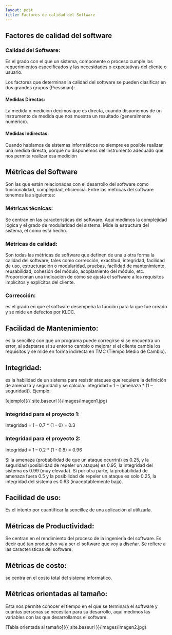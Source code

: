 ```yaml
---
layout: post
title: Factores de calidad del Software
---
```


## Factores de calidad del software

### Calidad del Software: 
Es el grado con el que un sistema, componente o proceso cumple los requerimientos especificados y las necesidades o expectativas del cliente o usuario.

Los factores que determinan la calidad del software se pueden clasificar en dos grandes grupos (Pressman):

#### Medidas Directas: 
La medida o medición decimos que es directa, cuando disponemos de un instrumento de medida que nos muestra un resultado (generalmente numérico).
#### Medidas Indirectas: 
Cuando hablamos de sistemas informáticos no siempre es posible realizar una medida directa, porque no disponemos del instrumento adecuado que nos permita realizar esa medición

## Métricas del Software
Son las que están relacionadas con el desarrollo del software como funcionalidad, complejidad, eficiencia. Entre las métricas del software tenemos las siguientes:

### Métricas técnicas: 
Se centran en las características del software. Aquí medimos la complejidad lógica y el grado de modularidad del sistema. Mide la estructura del sistema, el cómo está hecho.

### Métricas de calidad: 
Son todas las métricas de software que definen de una u otra forma la calidad del software; tales como corrección, exactitud, integridad, facilidad de uso, estructuración o modularidad, pruebas, facilidad de mantenimiento, reusabilidad, cohesión del módulo, acoplamiento del módulo, etc. Proporcionan una indicación de cómo se ajusta el software a los requisitos implícitos y explícitos del cliente.

### Corrección: 
es el grado en que el software desempeña la función para la que fue creado y se mide en defectos por KLDC.

## Facilidad de Mantenimiento: 
es la sencillez con que un programa puede corregirse si se encuentra un error, al adaptarse si su entorno cambio o mejorar si el cliente cambia los requisitos y se mide en forma indirecta en TMC (Tiempo Medio de Cambio).

## Integridad:
es la habilidad de un sistema para resistir ataques que requiere la definición de amenaza y seguridad y se calcula: integridad = 1 – (amenaza * (1 – seguridad)). Ejemplo:

[ejemplo]({{  site.baseurl  }}/images/Imagen1.jpg)

### Integridad para el proyecto 1:
Integridad = 1 – 0.7 * (1 – 0) = 0.3
### Integridad para el proyecto 2:
Integridad = 1 – 0.2 * (1 - 0.8) = 0.96

Si la amenaza (probabilidad de que un ataque ocurrirá) es 0.25, y la seguridad (posibilidad de repeler un ataque) es 0.95, la integridad del sistema es 0.99 (muy elevada). Si por otra parte, la probabilidad de amenaza fuera 0.5 y la posibilidad de repeler un ataque es solo 0.25, la integridad del sistema es 0.63 (inaceptablemente baja).

## Facilidad de uso: 
Es el intento por cuantificar la sencillez de una aplicación al utilizarla.

## Métricas de Productividad: 
Se centran en el rendimiento del proceso de la ingeniería del software. Es decir qué tan productivo va a ser el software que voy a diseñar. Se refiere a las características del software.

## Métricas de costo:
se centra en el costo total del sistema informático.

## Métricas orientadas al tamaño: 
Esta nos permite conocer el tiempo en el que se terminará el software y cuántas personas se necesitan para su desarrollo, aquí medimos las variables con las que desarrollamos el software.

[Tabla orientada al tamaño]({{  site.baseurl  }}/images/Imagen2.jpg)
